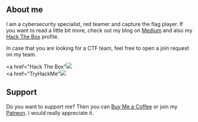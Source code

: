 ## About me

I am a cybersecurity specialist, red teamer and capture the flag player. If you want to read a little bit more, check out my blog on [Medium](https://syro.medium.com/) and also my [Hack The Box](https://app.hackthebox.com/profile/156456) profile.

In case that you are looking for a CTF team, feel free to open a join request on my team.

<a href="Hack The Box"<img src="https://www.hackthebox.eu/badge/156456"></img></a>                                                        
<a href="TryHackMe"<img src="https://tryhackme.com/badge/156643"></img></a>


## Support

Do you want to support me? Then you can [Buy Me a Coffee](https://buymeacoffee.com/0xsry0) or join my [Patreon](https://www.patreon.com/syr0). I would really appreciate it.
